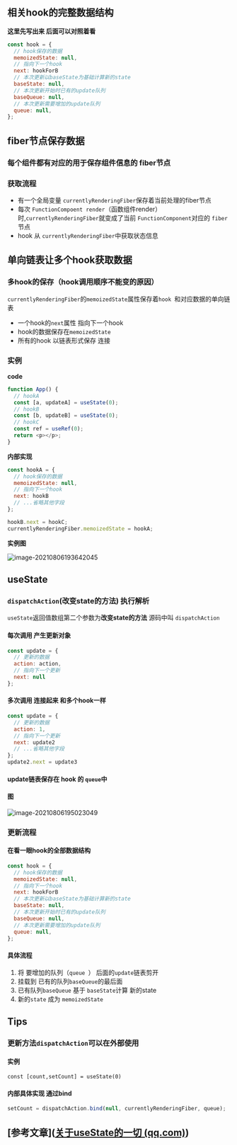 
## 相关hook的完整数据结构

**这里先写出来 后面可以对照着看**

```js
const hook = {
  // hook保存的数据
  memoizedState: null,
  // 指向下一个hook
  next: hookForB
  // 本次更新以baseState为基础计算新的state
  baseState: null,
  // 本次更新开始时已有的update队列
  baseQueue: null,
  // 本次更新需要增加的update队列
  queue: null,
};
```



## fiber节点保存数据

### 每个组件都有对应的用于保存组件信息的 fiber节点

### 获取流程

- 有一个全局变量 `currentlyRenderingFiber`保存着当前处理的fiber节点
- 每次 `FunctionCompoent render`（函数组件render）时,`currentlyRenderingFiber`就变成了当前 `FunctionComponent`对应的 `fiber`节点
- hook 从 `currentlyRenderingFiber`中获取状态信息

## 单向链表让多个hook获取数据

### 多hook的保存（hook调用顺序不能变的原因）

`currentlyRenderingFiber`的`memoizedState`属性保存着`hook `和对应数据的单向链表

- 一个hook的`next`属性 指向下一个hook
- hook的数据保存在`memoizedState`
- 所有的hook 以链表形式保存 连接

### 实例
**code**

```js
function App() {
  // hookA
  const [a, updateA] = useState(0);
  // hookB
  const [b, updateB] = useState(0);
  // hookC
  const ref = useRef(0);
  return <p></p>;
}
```
**内部实现**

```js
const hookA = {
  // hook保存的数据
  memoizedState: null,
  // 指向下一个hook
  next: hookB
  // ...省略其他字段
};

hookB.next = hookC;
currentlyRenderingFiber.memoizedState = hookA;
```

**实例图**

![image-20210806193642045](https://i.loli.net/2021/08/06/N1ZpmSrBVcxgets.png)

## useState

### `dispatchAction`(改变state的方法) 执行解析

`useState`返回值数组第二个参数为**改变state的方法**  源码中叫 `dispatchAction`

#### 每次调用 产生更新对象

```js
const update = {
  // 更新的数据
  action: action,
  // 指向下一个更新
  next: null
};
```

#### 多次调用 连接起来 和多个hook一样

```js
const update = {
  // 更新的数据
  action: 1,
  // 指向下一个更新
  next: update2
  // ...省略其他字段
};
update2.next = update3
```

#### update链表保存在 hook 的 `queue`中

#### 图

![image-20210806195023049](https://i.loli.net/2021/08/06/fhJWwouRvyeFDjP.png)

### 更新流程

#### **在看一眼hook的全部数据结构**

```js
const hook = {
  // hook保存的数据
  memoizedState: null,
  // 指向下一个hook
  next: hookForB
  // 本次更新以baseState为基础计算新的state
  baseState: null,
  // 本次更新开始时已有的update队列
  baseQueue: null,
  // 本次更新需要增加的update队列
  queue: null,
};
```
#### 具体流程
1. 将 要增加的队列（`queue `）   后面的`update`链表剪开
2. 挂载到 已有的队列`baseQueue`的最后面
3. 已有队列`baseQueue`  基于 `baseState`计算 新的state
4. 新的`state` 成为  `memoizedState`

## Tips

### 更新方法`dispatchAction`可以在外部使用

#### 实例

```
const [count,setCount] = useState(0)
```

#### 内部具体实现 通过bind

```js
setCount = dispatchAction.bind(null, currentlyRenderingFiber, queue);
```

## [参考文章]([关于useState的一切 (qq.com)](https://mp.weixin.qq.com/s/TKPcuU3vDlkeZ-LfdZZJJQ))